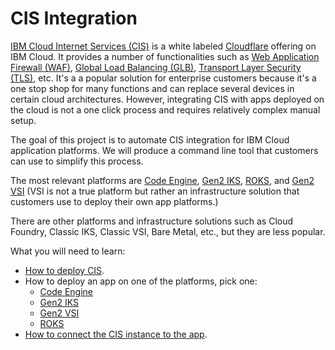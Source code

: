 # CIS Integration

[IBM Cloud Internet Services (CIS)](https://cloud.ibm.com/catalog/services/internet-services) is a white labeled [Cloudflare](https://en.wikipedia.org/wiki/Cloudflare) offering on IBM Cloud. It provides a number of functionalities such as [Web Application Firewall (WAF)](https://cloud.ibm.com/docs/cis?topic=cis-waf-q-and-a), [Global Load Balancing (GLB)](https://cloud.ibm.com/docs/cis?topic=cis-global-load-balancer-glb-concepts), [Transport Layer Security (TLS)](https://en.wikipedia.org/wiki/Transport_Layer_Security), etc. It's a a popular solution for enterprise customers because it's a one stop shop for many functions and can replace several devices in certain cloud architectures. However, integrating CIS with apps deployed on the cloud is not a one click process and requires relatively complex manual setup.

The goal of this project is to automate CIS integration for IBM Cloud application platforms. We will produce a command line tool that customers can use to simplify this process.

The most relevant platforms are [Code Engine](https://www.ibm.com/cloud/code-engine), [Gen2 IKS](https://www.ibm.com/cloud/kubernetes-service), [ROKS](https://www.openshift.com/products/kubernetes-engine), and [Gen2 VSI](https://ibm.github.io/cloud-enterprise-examples/deploy-vsi/content-overview/) (VSI is not a true platform but rather an infrastructure solution that customers use to deploy their own app platforms.)

There are other platforms and infrastructure solutions such as Cloud Foundry, Classic IKS, Classic VSI, Bare Metal, etc., but they are less popular.

What you will need to learn:

* [How to deploy CIS](https://cloud.ibm.com/docs/cis?topic=cis-getting-started).
* How to deploy an app on one of the platforms, pick one:
  * [Code Engine](https://ibm-cloudplatform.slack.com/archives/C01MHQ3MUF4/p1613432390005800)
  * [Gen2 IKS](https://ibm.github.io/kube101/)
  * [Gen2 VSI](https://cloud.ibm.com/docs/solution-tutorials?topic=solution-tutorials-vpc-app-deploy)
  * [ROKS](https://cloud.ibm.com/docs/openshift)
* [How to connect the CIS instance to the app](https://cloud.ibm.com/docs/cis?topic=solution-tutorials-multi-region-k8s-cis).
